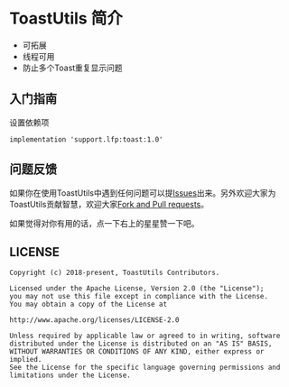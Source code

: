 # ToastUtils 简介

- 可拓展
- 线程可用
- 防止多个Toast重复显示问题


## 入门指南

设置依赖项
```
implementation 'support.lfp:toast:1.0'
```

## 问题反馈

如果你在使用ToastUtils中遇到任何问题可以提[Issues](https://github.com/ftmtshuashua/ToastUtils/issues)出来。另外欢迎大家为ToastUtils贡献智慧，欢迎大家[Fork and Pull requests](https://github.com/ftmtshuashua/ToastUtils)。

如果觉得对你有用的话，点一下右上的星星赞一下吧。

## LICENSE

```
Copyright (c) 2018-present, ToastUtils Contributors.

Licensed under the Apache License, Version 2.0 (the "License");
you may not use this file except in compliance with the License.
You may obtain a copy of the License at

http://www.apache.org/licenses/LICENSE-2.0

Unless required by applicable law or agreed to in writing, software
distributed under the License is distributed on an "AS IS" BASIS,
WITHOUT WARRANTIES OR CONDITIONS OF ANY KIND, either express or implied.
See the License for the specific language governing permissions and
limitations under the License.
```

